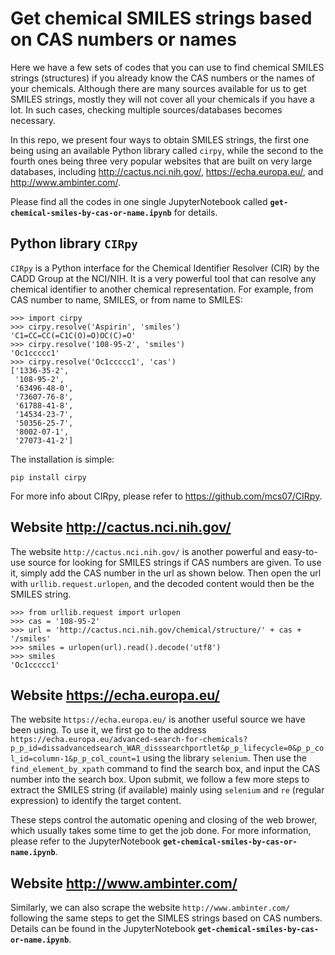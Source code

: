 # Get chemical SMILES strings based on CAS numbers or names

Here we have a few sets of codes that you can use to find chemical SMILES strings (structures) if you already know the CAS numbers or the names of your chemicals. Although there are many sources available for us to get SMILES strings, mostly they will not cover all your chemicals if you have a lot. In such cases, checking multiple sources/databases becomes necessary. 

In this repo, we present four ways to obtain SMILES strings, the first one being using an available Python library called `cirpy`, while the second to the fourth ones being three very popular websites that are built on very large databases, including http://cactus.nci.nih.gov/, https://echa.europa.eu/, and http://www.ambinter.com/.

Please find all the codes in one single JupyterNotebook called **`get-chemical-smiles-by-cas-or-name.ipynb`** for details.


## Python library `CIRpy`
`CIRpy` is a Python interface for the Chemical Identifier Resolver (CIR) by the CADD Group at the NCI/NIH. It is a very powerful tool that can resolve any chemical identifier to another chemical representation. For example, from CAS number to name, SMILES, or from name to SMILES:

```
>>> import cirpy
>>> cirpy.resolve('Aspirin', 'smiles')
'C1=CC=CC(=C1C(O)=O)OC(C)=O'
>>> cirpy.resolve('108-95-2', 'smiles')
'Oc1ccccc1'
>>> cirpy.resolve('Oc1ccccc1', 'cas')
['1336-35-2',
 '108-95-2',
 '63496-48-0',
 '73607-76-8',
 '61788-41-8',
 '14534-23-7',
 '50356-25-7',
 '8002-07-1',
 '27073-41-2']
```

The installation is simple:
```
pip install cirpy
```

For more info about CIRpy, please refer to https://github.com/mcs07/CIRpy.

## Website http://cactus.nci.nih.gov/
The website `http://cactus.nci.nih.gov/` is another powerful and easy-to-use source for looking for SMILES strings if CAS numbers are given. To use it, simply add the CAS number in the url as shown below. Then open the url with `urllib.request.urlopen`, and the decoded content would then be the SMILES string.

```
>>> from urllib.request import urlopen
>>> cas = '108-95-2'
>>> url = 'http://cactus.nci.nih.gov/chemical/structure/' + cas + '/smiles'
>>> smiles = urlopen(url).read().decode('utf8')
>>> smiles
'Oc1ccccc1'
```

## Website https://echa.europa.eu/
The website `https://echa.europa.eu/` is another useful source we have been using. To use it, we first go to the address `https://echa.europa.eu/advanced-search-for-chemicals?p_p_id=dissadvancedsearch_WAR_disssearchportlet&p_p_lifecycle=0&p_p_col_id=column-1&p_p_col_count=1` using the library `selenium`. Then use the `find_element_by_xpath` command to find the search box, and input the CAS number into the search box. Upon submit, we follow a few more steps to extract the SMILES string (if available) mainly using `selenium` and `re` (regular expression) to identify the target content. 

These steps control the automatic opening and closing of the web brower, which usually takes some time to get the job done. For more information, please refer to the JupyterNotebook **`get-chemical-smiles-by-cas-or-name.ipynb`**.

## Website http://www.ambinter.com/
Similarly, we can also scrape the website `http://www.ambinter.com/` following the same steps to get the SIMLES strings based on CAS numbers. Details can be found in the JupyterNotebook **`get-chemical-smiles-by-cas-or-name.ipynb`**.

